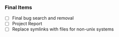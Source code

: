 ### Final Items
- [ ] Final bug search and removal
- [ ] Project Report
- [ ] Replace symlinks with files for non-unix systems
